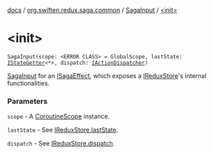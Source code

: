 [docs](../../index.md) / [org.swiften.redux.saga.common](../index.md) / [SagaInput](index.md) / [&lt;init&gt;](./-init-.md)

# &lt;init&gt;

`SagaInput(scope: <ERROR CLASS> = GlobalScope, lastState: `[`IStateGetter`](../../org.swiften.redux.core/-i-state-getter.md)`<*>, dispatch: `[`IActionDispatcher`](../../org.swiften.redux.core/-i-action-dispatcher.md)`)`

[SagaInput](index.md) for an [ISagaEffect](../-i-saga-effect.md), which exposes a [IReduxStore](../../org.swiften.redux.core/-i-redux-store.md)'s internal functionalities.

### Parameters

`scope` - A [CoroutineScope](#) instance.

`lastState` - See [IReduxStore.lastState](../../org.swiften.redux.core/-i-state-getter-provider/last-state.md).

`dispatch` - See [IReduxStore.dispatch](../../org.swiften.redux.core/-i-dispatcher-provider/dispatch.md).